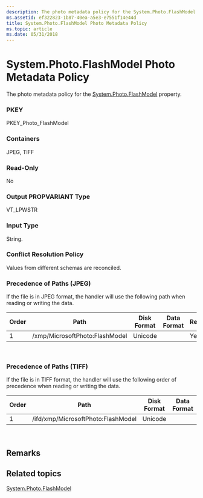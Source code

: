 ```yaml
---
description: The photo metadata policy for the System.Photo.FlashModel property.
ms.assetid: ef322823-1b87-40ea-a5e3-e7551f14e44d
title: System.Photo.FlashModel Photo Metadata Policy
ms.topic: article
ms.date: 05/31/2018
---
```


# System.Photo.FlashModel Photo Metadata Policy

The photo metadata policy for the [System.Photo.FlashModel](../properties/props-system-photo-flashmodel.md) property.

### PKEY

PKEY\_Photo\_FlashModel

### Containers

JPEG, TIFF

### Read-Only

No

### Output PROPVARIANT Type

VT\_LPWSTR

### Input Type

String.

### Conflict Resolution Policy

Values from different schemas are reconciled.

### Precedence of Paths (JPEG)

If the file is in JPEG format, the handler will use the following path when reading or writing the data.



| Order | Path                           | Disk Format | Data Format | Required |
|-------|--------------------------------|-------------|-------------|----------|
| 1     | /xmp/MicrosoftPhoto:FlashModel | Unicode     |             | Yes      |



 

### Precedence of Paths (TIFF)

If the file is in TIFF format, the handler will use the following order of precedence when reading or writing the data.



| Order | Path                               | Disk Format | Data Format | Required |
|-------|------------------------------------|-------------|-------------|----------|
| 1     | /ifd/xmp/MicrosoftPhoto:FlashModel | Unicode     |             | Yes      |



 

## Remarks

## Related topics

<dl> <dt>

[System.Photo.FlashModel](../properties/props-system-photo-flashmodel.md)
</dt> </dl>

 

 
